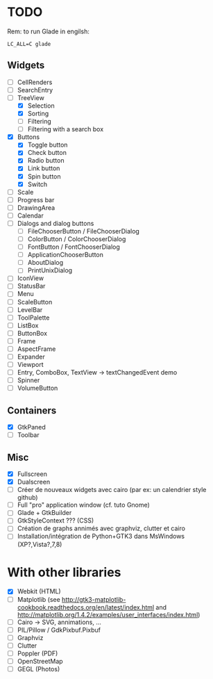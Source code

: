 # TODO

Rem: to run Glade in engilsh:

```
LC_ALL=C glade
```

## Widgets

- [ ] CellRenders
- [ ] SearchEntry
- [ ] TreeView
    - [x] Selection
    - [x] Sorting
    - [ ] Filtering
    - [ ] Filtering with a search box
- [x] Buttons
    - [x] Toggle button
    - [x] Check button
    - [x] Radio button
    - [x] Link button
    - [x] Spin button
    - [x] Switch
- [ ] Scale
- [ ] Progress bar
- [ ] DrawingArea
- [ ] Calendar
- [ ] Dialogs and dialog buttons
    - [ ] FileChooserButton / FileChooserDialog
    - [ ] ColorButton / ColorChooserDialog
    - [ ] FontButton / FontChooserDialog
    - [ ] ApplicationChooserButton
    - [ ] AboutDialog
    - [ ] PrintUnixDialog
- [ ] IconView
- [ ] StatusBar
- [ ] Menu
- [ ] ScaleButton
- [ ] LevelBar
- [ ] ToolPalette
- [ ] ListBox
- [ ] ButtonBox
- [ ] Frame
- [ ] AspectFrame
- [ ] Expander
- [ ] Viewport
- [ ] Entry, ComboBox, TextView -> textChangedEvent demo
- [ ] Spinner
- [ ] VolumeButton

## Containers

- [x] GtkPaned
- [ ] Toolbar

## Misc

- [x] Fullscreen
- [x] Dualscreen
- [ ] Créer de nouveaux widgets avec cairo (par ex: un calendrier style github)
- [ ] Full "pro" application window (cf. tuto Gnome)
- [ ] Glade + GtkBuilder
- [ ] GtkStyleContext ??? (CSS)
- [ ] Création de graphs annimés avec graphviz, clutter et cairo
- [ ] Installation/intégration de Python+GTK3 dans MsWindows (XP?,Vista?,7,8)

# With other libraries

- [x] Webkit (HTML)
- [ ] Matplotlib (see http://gtk3-matplotlib-cookbook.readthedocs.org/en/latest/index.html and http://matplotlib.org/1.4.2/examples/user_interfaces/index.html)
- [ ] Cairo -> SVG, annimations, ...
- [ ] PIL/Pillow / GdkPixbuf.Pixbuf
- [ ] Graphviz
- [ ] Clutter
- [ ] Poppler (PDF)
- [ ] OpenStreetMap
- [ ] GEGL (Photos)
